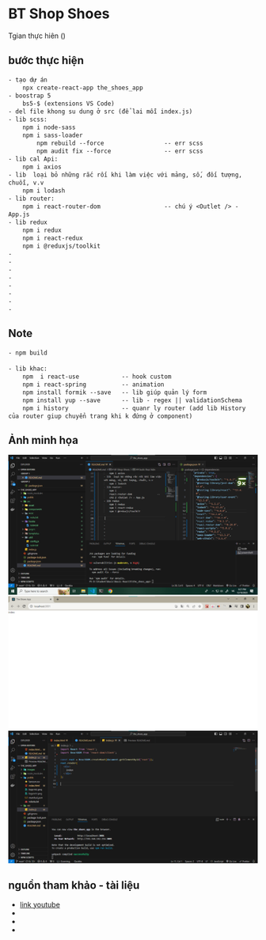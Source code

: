 # BT Shop Shoes

Tgian thực hiên ()

## bước thực hiện

    - tạo dự án
        npx create-react-app the_shoes_app
    - boostrap 5 
        bs5-$ (extensions VS Code)
    - del file khong su dung ở src (để lai mỗi index.js)
    - lib scss:
        npm i node-sass 
        npm i sass-loader
            npm rebuild --force                 -- err scss
            npm audit fix --force               -- err scss
    - lib cal Api:
        npm i axios
    - lib  loại bỏ những rắc rối khi làm việc với mảng, số, đối tượng, chuỗi, v.v
        npm i lodash
    - lib router:
        npm i react-router-dom                  -- chú ý <Outlet /> - App.js
    - lib redux
        npm i redux
        npm i react-redux
        npm i @reduxjs/toolkit
    -
    -
    -
    -
    -
    -
    -
    - 

## Note
    - npm build

    - lib khac: 
        npm  i react-use            -- hook custom
        npm i react-spring          -- animation
        npm install formik --save   -- lib giúp quản lý form
        npm install yup --save      -- lib - regex || validationSchema
        npm i history               -- quanr ly router (add lib History  của router giup chuyển trang khi k đứng ở component)

## Ảnh minh họa
![...](./images/code.png)
![...](./images/img_web.png)
![...](./images/code2.png)


## nguồn tham khảo - tài liệu
*   [link youtube](https://www.youtube.com/watch?v=8FIFV-fg3-o&list=PLikSVTWMZtjNUFFsvZJpiaNpR1_hrggDf&index=16&ab_channel=L%C3%AATh%C3%A0nhPh%E1%BA%A1m)
*
*
*
